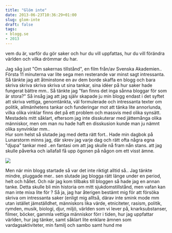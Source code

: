 ```yaml
---
title: "Glöm inte"
date: 2013-06-23T10:36:29+01:00
slug: glom-inte
draft: false
tags:
- blogg.se
- 2013
---
```

vem du är, varför du gör saker och hur du vill uppfattas, hur du vill förändra världen och vilka drömmar du har.  
  
Jag såg just "Om sakernas tillstånd", en film från/av Svenska Akademien.. Första 11 minuterna var lite sega men resterande var minst sagt intressanta. Så tänkte jag att åtminstone en av dem borde skaffa en blogg och bara skriva skriva skriva skriva ut sina tankar, sina idéer på hur saker hade fungerat bättre mm.. Så tänkte jag "fan finns det inga sånna bloggar för som är stora?" Så insåg jag att jag själv skapade ju min blogg endast i det syftet att skriva vettiga, genomtänkta, väl formulerade och intressanta texter om politik, allmänhetens tankar och funderingar mot att tänka lite annorlunda, vilka olika vinklar finns det på ett problem och massvis med olika synsätt. Mestadels mitt såklart, eftersom jag inte disskuterar med jättemånga olika människor, men om man nu hade haft en disskusion kunde man ju nämnt olika synvinklar mm..  
Hur som helst så slutade jag med detta rätt fort.. Hade min dagbok på Lunarstorm minns jag, där skrev jag varje dag och rätt ofta några egna "djupa" tankar med ..en fantasi om att jag skulle nå fram nån stans. att jag skulle påverka och iallafall få upp ögonen på någon om ett visst ämne.

![](/assets/images/blogg.se/svenskaakademien_51c6b375ddf2b343422f76ee.jpg)

  
Men när min blogg startade så var det inte riktigt alltid så.. Jag tänkte mindre, pluggade mer.. sen slutade jag blogga rätt länge under en period, helt och hållet. Och när jag kom tillbaks till bloggen så hade jag en annan tanke. Detta skulle bli min historia om mitt sjukdomstillstånd, men vafan kan man inte mixa lite för ? Så ja, jag har återigen bestämt mig för att försöka skriva om intressanta saker (enligt mig alltså, därav inte smink mode mm utan istället jämställdhet, människors lika värde, etniciteter, rasism, politik, rymden, musik, biologi, djur, miljö, världen som vi lever på, knarksubstanser, filmer, böcker, gammla vettiga människor förr i tiden, hur jag uppfattar världen, hur jag tänker, samt såklart lite enklare ämnen som vardagsaktiviteter, min familj och sambo samt hund me
